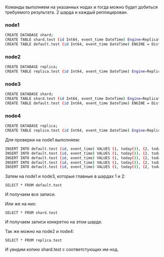 Команды выполняем на указанных нодах и тогда можно будет добиться требуемого результата. 2 шарда и каждый реплицирован.

### node1

```bash
CREATE DATABASE shard;
CREATE TABLE shard.test (id Int64, event_time DateTime) Engine=ReplicatedMergeTree('/clickhouse/tables/shard1/test', 'replica_1') PARTITION BY toYYYYMMDD(event_time) ORDER BY id;
CREATE TABLE default.test (id Int64, event_time DateTime) ENGINE = Distributed('company_cluster', '', test, rand());
```

### node2

```bash
CREATE DATABASE replica;
CREATE TABLE replica.test (id Int64, event_time DateTime) Engine=ReplicatedMergeTree('/clickhouse/tables/shard1/test', 'replica_2') PARTITION BY toYYYYMMDD(event_time) ORDER BY id;
```


### node3

```bash
CREATE DATABASE shard;
CREATE TABLE shard.test (id Int64, event_time DateTime) Engine=ReplicatedMergeTree('/clickhouse/tables/shard2/test', 'replica_1') PARTITION BY toYYYYMMDD(event_time) ORDER BY id;
CREATE TABLE default.test (id Int64, event_time DateTime) ENGINE = Distributed('company_cluster', '', test, rand());
```

### node4

```bash
CREATE DATABASE replica;
CREATE TABLE replica.test (id Int64, event_time DateTime) Engine=ReplicatedMergeTree('/clickhouse/tables/shard2/test', 'replica_2') PARTITION BY toYYYYMMDD(event_time) ORDER BY id;
```

Для проверки на node1 выполняем:
```bash
INSERT INTO default.test (id, event_time) VALUES (1, today()), (2, today()), (3, now())
INSERT INTO default.test (id, event_time) VALUES (1, today()), (2, today()), (3, now())
INSERT INTO default.test (id, event_time) VALUES (1, today()), (2, today()), (3, now())
INSERT INTO default.test (id, event_time) VALUES (1, today()), (2, today()), (3, now())
INSERT INTO default.test (id, event_time) VALUES (1, today()), (2, today()), (3, now())
```

Затем на node1 и node3, которые главные в шардах 1 и 2:
```
SELECT * FROM default.test
```

И получаем все записи. 

Или же на них:
```
SELECT * FROM shard.test
```

И получаем записи конкретно на этом шарде.

Так же можно на node2 и node4:
```
SELECT * FROM replica.test
```

И увидим копию shard.test с соответстующих им нод.